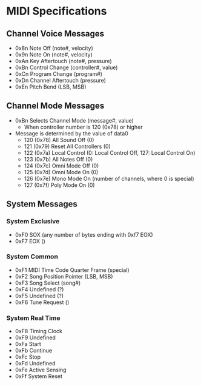 # MIDI Specifications

## Channel Voice Messages
- 0x8n Note Off (note#, velocity)
- 0x9n Note On (note#, velocity)
- 0xAn Key Aftertouch (note#, pressure)
- 0xBn Control Change (controller#, value)
- 0xCn Program Change (program#)
- 0xDn Channel Aftertouch (pressure)
- 0xEn Pitch Bend (LSB, MSB)

## Channel Mode Messages
- 0xBn Selects Channel Mode (message#, value)
    - When controller number is 120 (0x78) or higher
- Message is determined by the value of data0
    - 120 (0x78) All Sound Off (0)
    - 121 (0x79) Reset All Controllers (0)
    - 122 (0x7a) Local Control (0: Local Control Off, 127: Local Control On)
    - 123 (0x7b) All Notes Off (0)
    - 124 (0x7c) Omni Mode Off (0)
    - 125 (0x7d) Omni Mode On (0)
    - 126 (0x7e) Mono Mode On (number of channels, where 0 is special)
    - 127 (0x7f) Poly Mode On (0)

## System Messages

### System Exclusive
- 0xF0 SOX (any number of bytes ending with 0xf7 EOX)
- 0xF7 EOX ()

### System Common
- 0xF1 MIDI Time Code Quarter Frame (special)
- 0xF2 Song Position Pointer (LSB, MSB)
- 0xF3 Song Select (song#)
- 0xF4 Undefined (?)
- 0xF5 Undefined (?)
- 0xF6 Tune Request ()

### System Real Time
- 0xF8 Timing Clock
- 0xF9 Undefined
- 0xFa Start
- 0xFb Continue 
- 0xFc Stop
- 0xFd Undefined
- 0xFe Active Sensing
- 0xFf System Reset

